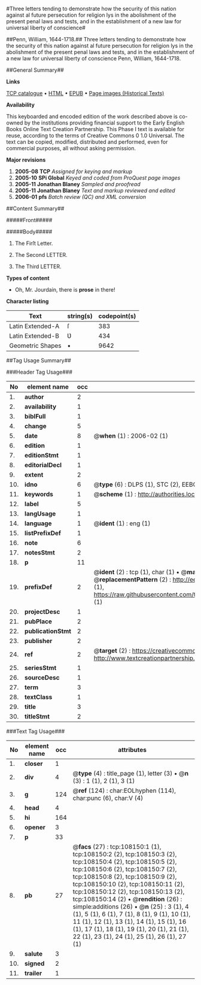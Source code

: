 #Three letters tending to demonstrate how the security of this nation against al future persecution for religion lys in the abolishment of the present penal laws and tests, and in the establishment of a new law for universal liberty of conscience#

##Penn, William, 1644-1718.##
Three letters tending to demonstrate how the security of this nation against al future persecution for religion lys in the abolishment of the present penal laws and tests, and in the establishment of a new law for universal liberty of conscience
Penn, William, 1644-1718.

##General Summary##

**Links**

[TCP catalogue](http://www.ota.ox.ac.uk/tcp/)  • 
[HTML](http://tei.it.ox.ac.uk/tcp/Texts-HTML/free/A54/A54230.html)  • 
[EPUB](http://tei.it.ox.ac.uk/tcp/Texts-EPUB/free/A54/A54230.epub) • 
[Page images (Historical Texts)](https://data.historicaltexts.jisc.ac.uk/view?pubId=eebo-18675015e&pageId=eebo-18675015e-108150-1)

**Availability**

This keyboarded and encoded edition of the
	       work described above is co-owned by the institutions
	       providing financial support to the Early English Books
	       Online Text Creation Partnership. This Phase I text is
	       available for reuse, according to the terms of Creative
	       Commons 0 1.0 Universal. The text can be copied,
	       modified, distributed and performed, even for
	       commercial purposes, all without asking permission.

**Major revisions**

1. __2005-08__ __TCP__ *Assigned for keying and markup*
1. __2005-10__ __SPi Global__ *Keyed and coded from ProQuest page images*
1. __2005-11__ __Jonathan Blaney__ *Sampled and proofread*
1. __2005-11__ __Jonathan Blaney__ *Text and markup reviewed and edited*
1. __2006-01__ __pfs__ *Batch review (QC) and XML conversion*

##Content Summary##

#####Front#####

#####Body#####

1. The Firſt Letter.

1. The Second LETTER.

1. The Third LETTER.

**Types of content**

  * Oh, Mr. Jourdain, there is **prose** in there!

**Character listing**


|Text|string(s)|codepoint(s)|
|---|---|---|
|Latin Extended-A|ſ|383|
|Latin Extended-B|Ʋ|434|
|Geometric Shapes|▪|9642|

##Tag Usage Summary##

###Header Tag Usage###

|No|element name|occ|attributes|
|---|---|---|---|
|1.|__author__|2||
|2.|__availability__|1||
|3.|__biblFull__|1||
|4.|__change__|5||
|5.|__date__|8| @__when__ (1) : 2006-02 (1)|
|6.|__edition__|1||
|7.|__editionStmt__|1||
|8.|__editorialDecl__|1||
|9.|__extent__|2||
|10.|__idno__|6| @__type__ (6) : DLPS (1), STC (2), EEBO-CITATION (1), OCLC (1), VID (1)|
|11.|__keywords__|1| @__scheme__ (1) : http://authorities.loc.gov/ (1)|
|12.|__label__|5||
|13.|__langUsage__|1||
|14.|__language__|1| @__ident__ (1) : eng (1)|
|15.|__listPrefixDef__|1||
|16.|__note__|6||
|17.|__notesStmt__|2||
|18.|__p__|11||
|19.|__prefixDef__|2| @__ident__ (2) : tcp (1), char (1)  •  @__matchPattern__ (2) : ([0-9\-]+):([0-9IVX]+) (1), (.+) (1)  •  @__replacementPattern__ (2) : http://eebo.chadwyck.com/downloadtiff?vid=$1&page=$2 (1), https://raw.githubusercontent.com/textcreationpartnership/Texts/master/tcpchars.xml#$1 (1)|
|20.|__projectDesc__|1||
|21.|__pubPlace__|2||
|22.|__publicationStmt__|2||
|23.|__publisher__|2||
|24.|__ref__|2| @__target__ (2) : https://creativecommons.org/publicdomain/zero/1.0/ (1), http://www.textcreationpartnership.org/docs/. (1)|
|25.|__seriesStmt__|1||
|26.|__sourceDesc__|1||
|27.|__term__|3||
|28.|__textClass__|1||
|29.|__title__|3||
|30.|__titleStmt__|2||


###Text Tag Usage###

|No|element name|occ|attributes|
|---|---|---|---|
|1.|__closer__|1||
|2.|__div__|4| @__type__ (4) : title_page (1), letter (3)  •  @__n__ (3) : 1 (1), 2 (1), 3 (1)|
|3.|__g__|124| @__ref__ (124) : char:EOLhyphen (114), char:punc (6), char:V (4)|
|4.|__head__|4||
|5.|__hi__|164||
|6.|__opener__|3||
|7.|__p__|33||
|8.|__pb__|27| @__facs__ (27) : tcp:108150:1 (1), tcp:108150:2 (2), tcp:108150:3 (2), tcp:108150:4 (2), tcp:108150:5 (2), tcp:108150:6 (2), tcp:108150:7 (2), tcp:108150:8 (2), tcp:108150:9 (2), tcp:108150:10 (2), tcp:108150:11 (2), tcp:108150:12 (2), tcp:108150:13 (2), tcp:108150:14 (2)  •  @__rendition__ (26) : simple:additions (26)  •  @__n__ (25) : 3 (1), 4 (1), 5 (1), 6 (1), 7 (1), 8 (1), 9 (1), 10 (1), 11 (1), 12 (1), 13 (1), 14 (1), 15 (1), 16 (1), 17 (1), 18 (1), 19 (1), 20 (1), 21 (1), 22 (1), 23 (1), 24 (1), 25 (1), 26 (1), 27 (1)|
|9.|__salute__|3||
|10.|__signed__|2||
|11.|__trailer__|1||
